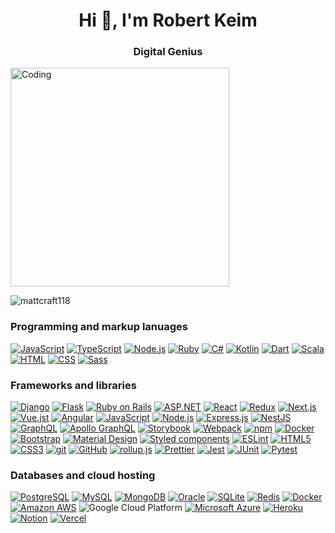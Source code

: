 <h1 align="center">Hi 👋, I'm Robert Keim</h1>
<h3 align="center">Digital Genius</h3>
<img align="center" alt="Coding" width="350" src= "https://cdn.dribbble.com/users/1019864/screenshots/3079099/codeloop.gif">

<p align="left"> <img src="https://komarev.com/ghpvc/?username=mattcraft118&label=Profile%20views&color=0e75b6&style=flat" alt="mattcraft118" /> </p>

###  Programming and markup lanuages

<p>
    <a href="#"><img alt="JavaScript" src="https://img.shields.io/badge/JavaScript-yellow.svg?logo=javascript&logoColor=black"></a>
    <a href="#"><img alt="TypeScript" src="https://img.shields.io/badge/TypeScript-blue.svg?logo=typescript&logoColor=white"></a>
    <a href="#"><img alt="Node.js" src="https://img.shields.io/badge/Node.js-green.svg?logo=nodedotjs&logoColor=black"></a>
    <a href="#"><img alt="Ruby" src="https://img.shields.io/badge/python-yellow.svg?logo=python&logoColor=blue"></a>
    <a href="#"><img alt="C#" src="https://img.shields.io/badge/-white.svg?logo=csharp&logoColor=purple"></a>
    <a href="#"><img alt="Kotlin" src="https://img.shields.io/badge/Kotlin-blue.svg?logo=kotlin&logoColor=yellow"></a>
    <a href="#"><img alt="Dart" src="https://img.shields.io/badge/Dart-black.svg?logo=Dart&logoColor=blue"></a>
    <a href="#"><img alt="Scala" src="https://img.shields.io/badge/Scala-white.svg?logo=scala&logoColor=red"></a>
    <a href="#"><img alt="HTML" src="https://img.shields.io/badge/HTML-blue.svg?logo=html&logoColor=White"></a>
    <a href="#"><img alt="CSS" src="https://img.shields.io/badge/CSS-blue.svg?logo=css&logoColor=white"></a>
    <a href="#"><img alt="Sass" src="https://img.shields.io/badge/Sass-pink.svg?logo=sass&logoColor=white"></a>
</P>

### Frameworks and libraries

<p>
    <a href="#"><img alt="Django" src="https://img.shields.io/badge/Django-green.svg?logo=django&logoColor=white"></a>
    <a href="#"><img alt="Flask" src="https://img.shields.io/badge/Flask-white.svg?logo=flask&logoColor=black"></a>
    <a href="#"><img alt="Ruby on Rails" src="https://img.shields.io/badge/.NET-yellow.svg?logo=dotnet&logoColor=black"></a>
    <a href="#"><img alt="ASP.NET" src="https://img.shields.io/badge/ASP.NET-white.svg?logo=aspdotnett&logoColor=blue"></a>
    <a href="#"><img alt="React" src="https://img.shields.io/badge/React-white.svg?logo=react&logoColor=blue"></a>
    <a href="#"><img alt="Redux" src="https://img.shields.io/badge/Redux-white.svg?logo=redux&logoColor=purple"></a>
    <a href="#"><img alt="Next.js" src="https://img.shields.io/badge/Next.js-black.svg?logo=nextdotjs&logoColor=white"></a>
    <a href="#"><img alt="Vue.jst" src="https://img.shields.io/badge/Vue.js-green.svg?logo=vuedotjs&logoColor=blue"></a>
    <a href="#"><img alt="Angular" src="https://img.shields.io/badge/Angular-red.svg?logo=angulart&logoColor=white"></a>
    <a href="#"><img alt="JavaScript" src="https://img.shields.io/badge/JavaScript-yellow.svg?logo=javascript&logoColor=black"></a>
    <a href="#"><img alt="Node.js" src="https://img.shields.io/badge/Node.js-green.svg?logo=nodedotjs&logoColor=black"></a>
    <a href="#"><img alt="Express.js" src="https://img.shields.io/badge/Express.js-black.svg?logo=express&logoColor=white"></a>
    <a href="#"><img alt="NestJS" src="https://img.shields.io/badge/NestJS-black.svg?logo=nestjs&logoColor=red"></a>
    <a href="#"><img alt="GraphQL" src="https://img.shields.io/badge/GrapsQL-black.svg?logo=graphql&logoColor=purple"></a>
        <a href="#"><img alt="Apollo GraphQL" src="https://img.shields.io/badge/Apollo GrapsQL-blue.svg?logo=apollographql&logoColor=white"></a>
        <a href="#"><img alt="Storybook" src="https://img.shields.io/badge/Storybook-black.svg?logo=storybook&logoColor=white"></a>
        <a href="#"><img alt="Webpack" src="https://img.shields.io/badge/Webpack-white.svg?logo=webpack&logoColor=blue"></a>
        <a href="#"><img alt="npm" src="https://img.shields.io/badge/npm-white.svg?logo=npm&logoColor=red"></a>
    <a href="#"><img alt="Docker" src ="https://img.shields.io/badge/-Docker-black?style=flat-square&logo=docker"></a>
       <a href="#"><img alt="Bootstrap" src="https://img.shields.io/badge/Bootstrap-purple.svg?logo=bootstrap&logoColor=white"></a>
     <a href="#"><img alt="Material Design" src="https://img.shields.io/badge/Material Design-white.svg?logo=materialdesign&logoColor=black"></a>
 <a href="#"><img alt="Styled components" src="https://img.shields.io/badge/Styled components-black.svg?logo=styledcomponents&logoColor=white"></a>
     <a href="#"><img alt="ESLint" src="https://img.shields.io/badge/ESLint-white.svg?logo=eslint&logoColor=blue"></a>
     <a href="#"><img alt="HTML5" src="https://img.shields.io/badge/HTML5-white.svg?logo=html5&logoColor=red"></a>
     <a href="#"><img alt="CSS3" src="https://img.shields.io/badge/CSS3-blue.svg?logo=css3&logoColor=white"></a>
     <a href="#"><img alt="git" src="https://img.shields.io/badge/git-white.svg?logo=git&logoColor=red"></a>
     <a href="#"><img alt="GitHub" src="https://img.shields.io/badge/GitHub-black.svg?logo=github&logoColor=white"></a>
     <a href="#"><img alt="rollup.js" src="https://img.shields.io/badge/rollup.js-pink.svg?logo=rollupdotjs&logoColor=white"></a>
     <a href="#"><img alt="Prettier" src="https://img.shields.io/badge/Prettier-white.svg?logo=prettier&logoColor=blue"></a>
     <a href="#"><img alt="Jest" src="https://img.shields.io/badge/Jest-tred.svg?logo=jest&logoColor=white"></a>
     <a href="#"><img alt="JUnit" src="https://img.shields.io/badge/JUnit-red.svg?logo=junit&logoColor=green"></a>
     <a href="#"><img alt="Pytest" src="https://img.shields.io/badge/Pytest-blue.svg?logo=pytest&logoColor=black"></a>
</P>

###  Databases and cloud hosting

<p>
    <a href="#"><img alt="PostgreSQL" src ="https://img.shields.io/badge/PostgreSQL-316192.svg?logo=postgresql&logoColor=white"></a>    
    <a href="#"><img alt="MySQL" src="https://img.shields.io/badge/MySQL-00f.svg?logo=mysql&logoColor=white"></a>
    <a href="#"><img alt="MongoDB" src ="https://img.shields.io/badge/MongoDB-4ea94b.svg?logo=mongodb&logoColor=white"></a>
    <a href="#"><img alt="Oracle" src ="https://img.shields.io/badge/Oracle-F00000.svg?logo=oracle&logoColor=white"></a>
    <a href="#"><img alt="SQLite" src ="https://img.shields.io/badge/SQLite-07405e.svg?logo=sqlite&logoColor=white"></a>
    <a href="#"><img alt="Redis" src ="https://img.shields.io/badge/-Redis-black?style=flat-square&logo=Redis"></a>
    <a href="#"><img alt="Docker" src ="https://img.shields.io/badge/-Docker-black?style=flat-square&logo=docker"></a>
    <a href="#"><img alt="Amazon AWS" src ="https://img.shields.io/badge/Amazon%20AWS-232F3E?style=flat-square&logo=amazon-aws"></a>
    <img alt="Google Cloud Platform" src="https://img.shields.io/badge/-Google_Cloud_Platform-1a73e8?style=flat-square&logo=google-cloud&logoColor=white" />
    <a href="#"><img alt="Microsoft Azure" src ="https://img.shields.io/badge/Microsoft%20Azure-232F7E?style=flat-square&logo=microsoft-azure"></a>
   <a href="#"><img alt="Heroku" src="https://img.shields.io/badge/Herokut-purple.svg?logo=heroku&logoColor=white"></a>
   <a href="#"><img alt="Notion" src="https://img.shields.io/badge/Notion-white.svg?logo=notion&logoColor=black"></a>
   <a href="#"><img alt="Vercel" src="https://img.shields.io/badge/Vercel-black.svg?logo=vercel&logoColor=white"></a>
</p>

